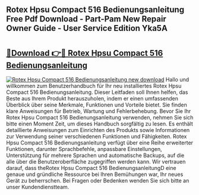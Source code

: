 ## Rotex Hpsu Compact 516 Bedienungsanleitung Free Pdf Download - Part-Pam New Repair Owner Guide - User Service Edition Yka5A

# <h2><a href="http://df1i3r.blite.top/?on=Rotex+Hpsu+Compact+516+Bedienungsanleitung">🔗Download 👉🔴 Rotex Hpsu Compact 516 Bedienungsanleitung</a></h2>

[![Rotex Hpsu Compact 516 Bedienungsanleitung new download](https://i.imgur.com/lujVjoI.png)](http://df1i3r.blite.top/?on=Rotex+Hpsu+Compact+516+Bedienungsanleitung)
Hallo und willkommen zum Benutzerhandbuch für Ihr neu installiertes Rotex Hpsu Compact 516 Bedienungsanleitung. Dieser Leitfaden soll Ihnen helfen, das Beste aus Ihrem Produkt herauszuholen, indem er einen umfassenden Überblick über seine Merkmale, Funktionen und Vorteile bietet. Sie finden klare Anweisungen für Betrieb, Wartung und Fehlerbehebung. Bevor Sie Ihr Rotex Hpsu Compact 516 Bedienungsanleitung verwenden, nehmen Sie sich bitte einen Moment Zeit, um dieses Handbuch sorgfältig zu lesen. Es enthält detaillierte Anweisungen zum Einrichten des Produkts sowie Informationen zur Verwendung seiner verschiedenen Funktionen und Fähigkeiten. Rotex Hpsu Compact 516 Bedienungsanleitung verfügt über eine Reihe erweiterter Funktionen, darunter Sprachbefehle, anpassbare Einstellungen, Unterstützung für mehrere Sprachen und automatische Backups, auf die alle über die Benutzeroberfläche zugegriffen werden kann. Wir vertrauen darauf, dass theRotex Hpsu Compact 516 BedienungsanleitungD eine genaue und gründliche Ressource bei Ihren Bemühungen war, Ihr neues Gerät zu beherrschen. Bei Fragen oder Bedenken wenden Sie sich bitte an unser Kundendienstteam.

